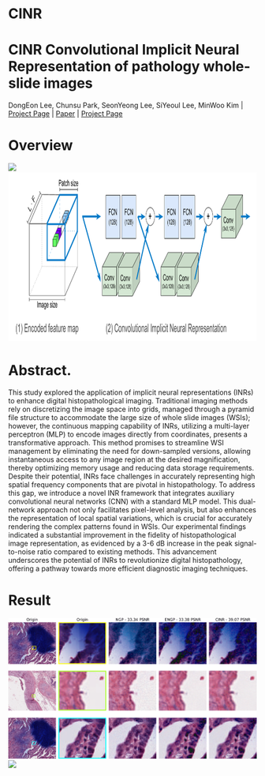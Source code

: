 # CINR
# CINR Convolutional Implicit Neural Representation of pathology whole-slide images
DongEon Lee, Chunsu Park, SeonYeong Lee, SiYeoul Lee, MinWoo Kim
| [Project Page](https://pnu-amilab.github.io/CINR/) 
| [Paper]()
| [Project Page](https://github.com/pnu-amilab/CINR) 

# Overview
<img src="image/enc-1.png" height="342"/><img src="image/model1-1.png" height="342"/>


# Abstract. 
This study explored the application of implicit neural representations (INRs) to enhance digital histopathological imaging. Traditional imaging methods rely on discretizing the image space into grids, managed through a pyramid file structure to accommodate the large size of whole slide images (WSIs); however, the continuous mapping capability of INRs, utilizing a multi-layer perceptron (MLP) to encode images directly from coordinates, presents a transformative approach.
This method promises to streamline WSI management by eliminating the need for down-sampled versions, allowing instantaneous access to any image region at the desired magnification, thereby optimizing memory usage and reducing data storage requirements. Despite their potential, INRs face challenges in accurately representing high spatial frequency components that are pivotal in histopathology. To address this gap, we introduce a novel INR framework that integrates auxiliary convolutional neural networks (CNN) with a standard MLP model. This dual-network approach not only facilitates pixel-level analysis, but also enhances the representation of local spatial variations, which is crucial for accurately rendering the complex patterns found in WSIs. Our experimental findings indicated a substantial improvement in the fidelity of histopathological image representation, as evidenced by a 3-6 dB increase in the peak signal-to-noise ratio compared to existing methods. This advancement underscores the potential of INRs to revolutionize digital histopathology, offering a pathway towards more efficient diagnostic imaging techniques.

# Result
<img src="image/fig_diff_reboot2-1.png">
<img src="image/fig4-1.png">
